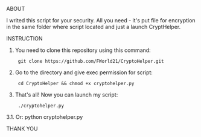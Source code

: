 ABOUT		       

I writed this script for your security.
All you need - it's put file for encryption
in the same folder where script located and
just a launch CryptHelper.




INSTRUCTION		

1. You need to clone this repository using this command:
		
		git clone https://github.com/FWorld21/CryptoHelper.git

2. Go to the directory and give exec permission for script:
		
		cd CryptoHelper && chmod +x cryptohelper.py

3. That's all! Now you can launch my script:
		
		./cryptohelper.py
   
3.1. Or:
    python cryptohelper.py




THANK YOU		
